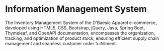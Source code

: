 # Information Management System
 The Inventory Management System of the D'Baesic Apparel e-commerce, developed using HTML5, CSS, Bootstrap, jQuery, Java, Spring Boot, Thymeleaf, and OpenAPI documentation, encompasses the organization, tracking, and optimization of product stock, ensuring efficient supply chain management and seamless customer order fulfillment.
